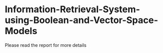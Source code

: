 # Information-Retrieval-System-using-Boolean-and-Vector-Space-Models

Please read the report for more details
